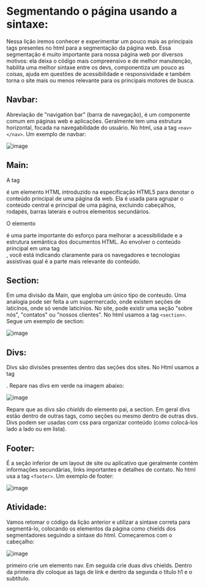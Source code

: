 # Segmentando o página usando a sintaxe:

Nessa lição iremos conhecer e experimentar um pouco mais as principais tags presentes no html para a segmentação da página web. Essa segmentação é muito importante para nossa página web por diversos motivos: ela deixa o código mais compreensivo e de melhor manutenção, habilita uma melhor sintaxe entre os devs, componentiza um pouco as coisas, ajuda em questões de acessibilidade e responsividade e também torna o site mais ou menos relevante para os principais motores de busca.

## Navbar:
Abreviação de "navigation bar" (barra de navegação), é um componente comum em páginas web e aplicações. Geralmente tem uma estrutura horizontal, focada na navegabilidade do usuário. No html, usa a tag `<nav></nav>`. Um exemplo de navbar:

![image](https://github.com/Johnvasc/GTi_Capacitacao/assets/39773960/35cbbfc6-9c4d-461f-80ed-7442eb863451)

## Main:
A tag <main> é um elemento HTML introduzido na especificação HTML5 para denotar o conteúdo principal de uma página da web. Ela é usada para agrupar o conteúdo central e principal de uma página, excluindo cabeçalhos, rodapés, barras laterais e outros elementos secundários.

O elemento <main> é uma parte importante do esforço para melhorar a acessibilidade e a estrutura semântica dos documentos HTML. Ao envolver o conteúdo principal em uma tag <main>, você está indicando claramente para os navegadores e tecnologias assistivas qual é a parte mais relevante do conteúdo.


## Section:
Em uma divisão da Main, que engloba um único tipo de conteudo. Uma analogia pode ser feita a um supermercado, onde existem seções de laticínos, onde só vende laticínios. No site, pode existir uma seção "sobre nós", "contatos" ou "nossos clientes". No html usamos a tag `<section>`. Segue um exemplo de section:

![image](https://github.com/Johnvasc/GTi_Capacitacao/assets/39773960/a5e95cd7-7a1f-48c5-b552-e8f354bd81a2)

## Divs:
Divs são divisões presentes dentro das seções dos sites. No Html usamos a tag <div>. Repare nas divs em verde na imagem abaixo:

![image](https://github.com/Johnvasc/GTi_Capacitacao/assets/39773960/8bf80c1a-c13f-4b79-9770-ba8ff150b782)

Repare que as divs são _chields_ do elemento pai, a section. Em geral divs estão dentro de outras tags, como seções ou mesmo dentro de outras divs. Divs podem ser usadas com css para organizar conteúdo (como colocá-los lado a lado ou em lista).

## Footer: 
É a seção inferior de um layout de site ou aplicativo que geralmente contém informações secundárias, links importantes e detalhes de contato. No html usa a tag `<footer>`. Um exemplo de footer:

![image](https://github.com/Johnvasc/GTi_Capacitacao/assets/39773960/fcd16751-43fb-450a-b96f-4c079a238878)

## Atividade:
Vamos retomar o código da lição anterior e utilizar a sintaxe correta para segmentá-lo, colocando os elementos da página como chields dos segmentadores seguindo a sintaxe do html. Começaremos com o cabeçalho:

![image](https://github.com/Johnvasc/GTi_Capacitacao/assets/39773960/57044335-e0d6-45da-b95c-d85ad1abbef2)

primeiro crie um elemento nav. Em seguida crie duas divs chields. Dentro da primeira div coloque as tags de link e dentro da segunda o título h1 e o subtítulo.



